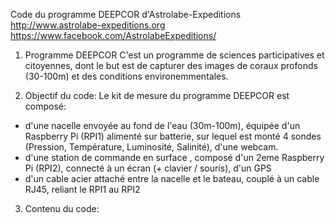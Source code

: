 Code du programme DEEPCOR d'Astrolabe-Expeditions
http://www.astrolabe-expeditions.org
https://www.facebook.com/AstrolabeExpeditions/

1. Programme DEEPCOR
C'est un programme de sciences participatives et citoyennes, dont le but est de capturer des images de coraux profonds (30-100m) et des conditions environemmentales.

2. Objectif du code:
Le kit de mesure du programme DEEPCOR est composé:
 - d'une nacelle envoyée au fond de l'eau (30m-100m), équipée d'un Raspberry Pi (RPI1) alimenté sur batterie, sur lequel est monté 4 sondes (Pression, Température, Luminosité, Salinité), d'une webcam.
 - d'une station de commande en surface , composé d'un 2eme Raspberry Pi (RPI2), connecté à un écran (+ clavier / souris), d'un GPS
 - d'un cable acier attaché entre la nacelle et le bateau, couplé à un cable RJ45, reliant le RPI1 au RPI2
 
 3. Contenu du code:
 
 
